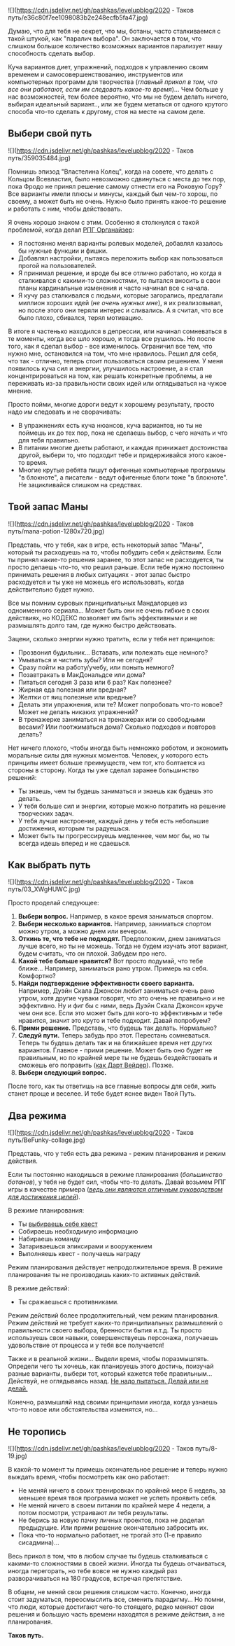 <!--
Title: Таков путь
PostId: 1820990813639774366
Published: true
-->

![](https://cdn.jsdelivr.net/gh/pashkas/levelupblog/2020 - Таков путь/e36c80f7ee1098083b2e248ecfb5fa47.jpg)

Думаю, что для тебя не секрет, что мы, ботаны, часто сталкиваемся с такой штукой, как "паралич выбора". Он заключается в том, что слишком большое количество возможных вариантов парализует нашу способность сделать выбор.

Куча вариантов диет, упражнений, подходов к управлению своим временем и самосовершенствованию, инструментов или компьютерных программ для творчества (*главный прикол в том, что все они работают, если им следовать какое-то время*)... Чем больше у нас возможностей, тем более вероятно, что мы не будем делать ничего, выбирая идеальный вариант.., или же будем метаться от одного крутого способа что-то сделать к другому, стоя на месте на самом деле.

<!--more-->

## Выбери свой путь

![](https://cdn.jsdelivr.net/gh/pashkas/levelupblog/2020 - Таков путь/359035484.jpg)

Помнишь эпизод "Властелина Колец", когда на совете, что делать с Кольцом Всевластия, было невозможно сдвинуться с места до тех пор, пока Фродо не принял решение самому отнести его на Роковую Гору? Все варианты имели плюсы и минусы, каждый был чем-то хорош, по своему, а может быть не очень. Нужно было принять какое-то решение и работать с ним, чтобы действовать.

Я очень хорошо знаком с этим. Особенно я столкнулся с такой проблемой, когда делал [РПГ Органайзер](https://nerdistway.blogspot.com/2013/07/mylife-rpg-organizer.html):

- Я постоянно менял варианты ролевых моделей, добавлял казалось бы нужные функции и фишки.
- Добавлял настройки, пытаясь переложить выбор как пользоваться прогой на пользователей.
- Я принимал решение, и вроде бы все отлично работало, но когда я сталкивался с какими-то сложностями, то пытался вносить в свои планы кардинальные изменения и часто начинал все с начала.
- Я кучу раз сталкивался с людьми, которые загорались, предлагали миллион хороших идей (*не очень нужных мне*), я их реализовывал, но после этого они теряли интерес и сливались. А я считал, что все было плохо, сбивался, терял мотивацию.

В итоге я частенько находился в депрессии, или начинал сомневаться в те моменты, когда все шло хорошо, и тогда все рушилось. Но после того, как я сделал выбор - все изменилось. Ограничил все тем, что нужно мне, остановился на том, что мне нравилось. Решил для себя, что так - отлично, теперь стоит пользоваться своим решением. У меня появилось куча сил и энергии, улучшилось настроение, а я стал концентрироваться на том, как решать конкретные проблемы, а не переживать из-за правильности своих идей или оглядываться на чужое мнение.

Просто пойми, многие дороги ведут к хорошему результату, просто надо им следовать и не сворачивать:

- В упражнениях есть куча нюансов, куча вариантов, но ты не поймешь их до тех пор, пока не сделаешь выбор, с чего начать и что для тебя правильно.
- В питании многие диеты работают, и каждая принижает достоинства другой, выбери то, что подходит тебе и придерживайся этого какое-то время.
- Многие крутые ребята пишут офигенные компьютерные программы "в блокноте", а писатели - ведут офигенные блоги тоже "в блокноте". Не зацикливайся слишком на средствах.

## Твой запас Маны

![](https://cdn.jsdelivr.net/gh/pashkas/levelupblog/2020 - Таков путь/mana-potion-1280x720.jpg)

Представь, что у тебя, как в игре, есть некоторый запас "Маны", который ты расходуешь на то, чтобы побудить себя к действиям. Если ты принял какие-то решения заранее, то этот запас не расходуется, ты просто делаешь что-то, что решил раньше. Если тебе нужно постоянно принимать решения в любых ситуациях - этот запас быстро расходуется и ты уже не можешь его использовать, когда действительно будет нужно.

Все мы помним суровых принципиальных Мандалорцев из одноименного сериала... Может быть они не очень гибкие в своих действиях, но КОДЕКС позволяет им быть эффективными и не размышлять долго там, где нужно быстро действовать.

Зацени, сколько энергии нужно тратить, если у тебя нет принципов:

- Прозвонил будильник... Вставать, или полежать еще немного?
- Умываться и чистить зубы? Или не сегодня?
- Сразу пойти на работу/учебу, или поныть немного?
- Позавтракать в МакДональдсе или дома?
- Питаться сегодня 3 раза или 6 раз? Как полезнее?
- Жирная еда полезная или вредная?
- Желтки от яиц полезные или вредные?
- Делать эти упражнения, или те? Может попробовать что-то новое? Может не делать никаких упражнений?
- В тренажерке заниматься на тренажерах или со свободными весами? Или поотжиматься дома? Сколько подходов и повторов делать?

Нет ничего плохого, чтобы иногда быть немножко роботом, и экономить моральные силы для нужных моментов. Человек, у которого есть принципы имеет больше преимуществ, чем тот, кто болтается из стороны в сторону. Когда ты уже сделал заранее большинство решений:

- Ты знаешь, чем ты будешь заниматься и знаешь как будешь это делать.
- У тебя больше сил и энергии, которые можно потратить на решение творческих задач.
- У тебя лучше настроение, каждый день у тебя есть небольшие достижения, которым ты радуешься.
- Может быть ты прогрессируешь медленнее, чем мог бы, но ты всегда идешь вперед и не сдаешься.

## Как выбрать путь

![](https://cdn.jsdelivr.net/gh/pashkas/levelupblog/2020 - Таков путь/03_XWgHUWC.jpg)

Просто проделай следующее:

1. **Выбери вопрос.** Например, в какое время заниматься спортом.
2. **Выбери несколько вариантов.** Например, заниматься спортом можно утром, а можно днем или вечером.
3. **Откинь те, что тебе не подходят.** Предположим, днем заниматься лучше всего, но ты не можешь. Тогда не будем изучать этот вариант, будем считать, что он плохой. Забудем про него.
4. **Какой тебе больше нравится?** Вот просто подумай, что тебе ближе... Например, заниматься рано утром. Примерь на себя. Комфортно?
5. **Найди подтверждение эффективности своего варианта.** Например, Дуэйн Скала Джонсон любит заниматься очень рано утром, хотя другие чуваки говорят, что это очень не правильно и не эффективно. Ну и фиг бы с ними, ведь Дуэйн Скала Джонсон круче чем они все. Если это может быть для кого-то эффективным и тебе нравится, значит это круто и тебе подходит. Давай попробуем?
6. **Прими решение.** Представь, что будешь так делать. Нормально?
7. **Следуй пути.** Теперь забудь про этот. Перестань сомневаться. Теперь ты будешь делать так и на ближайшее время нет других вариантов. Главное - прими решение. Может быть оно будет не правильным, но по крайней мере ты не будешь бездействовать и сможешь его поправить ([как Дарт Вейдер](https://nerdistway.blogspot.com/2014/02/blog-post.html)). Позже.
8. **Выбери следующий вопрос.**

После того, как ты ответишь на все главные вопросы для себя, жить станет проще и веселее. И тебе будет яснее виден Твой Путь.

## Два режима

![](https://cdn.jsdelivr.net/gh/pashkas/levelupblog/2020 - Таков путь/BeFunky-collage.jpg)

Представь, что у тебя есть два режима - режим планирования и режим действия. 

Если ты постоянно находишься в режиме планирования (*большинство ботанов*), у тебя не будет сил, чтобы что-то делать. Давай возьмем РПГ игры в качестве примера (*[ведь они являются отличным руководством для достижения целей](https://nerdistway.blogspot.com/2013/08/blog-post_5490.html)*).

В режиме планирования:

- Ты [выбираешь себе квест](https://nerdistway.blogspot.com/2013/08/blog-post.html)
- Собираешь необходимую информацию
- Набираешь команду
- Затариваешься эликсирами и вооружением
- Выполняешь квест - получаешь награду

Режим планирования действует непродолжительное время. В режиме планирования ты не производишь каких-то активных действий.

В режиме действий:

- Ты сражаешься с противниками.

Режим действий более продолжительный, чем режим планирования. Режим действий не требует каких-то принципиальных размышлений о правильности своего выбора, бренности бытия и.т.д. Ты просто используешь свои навыки, совершенствуешь персонажа, получаешь удовольствие от процесса и у тебя все получается! 

Также и в реальной жизни... Выдели время, чтобы поразмышлять. Определи чего ты хочешь, как планируешь этого достичь, поизучай разные варианты, выбери тот, который кажется тебе правильным... Действуй, не оглядываясь назад. [Не надо пытаться. Делай или не делай.](https://nerdistway.blogspot.com/2013/12/blog-post_25.html)

Конечно, размышляй над своими принципами иногда, когда узнаешь что-то новое или обстоятельства изменятся, но...

## Не торопись

![](https://cdn.jsdelivr.net/gh/pashkas/levelupblog/2020 - Таков путь/8-19.jpg)

В какой-то момент ты примешь окончательное решение и теперь нужно выждать время, чтобы посмотреть как оно работает:

- Не меняй ничего в своих тренировках по крайней мере 6 недель, за меньшее время твоя программа может не успеть проявить себя.
- Не меняй ничего в своем питании по крайней мере 4 недели, а потом посмотри, устраивают ли тебя результаты.
- Не берись за новую пачку личных проектов, пока не доделал предыдущие. Или прими решение окончательно забросить их.
- Пока что-то нормально работает, не трогай это (1-е правило сисадмина)...

Весь прикол в том, что в любом случае ты будешь сталкиваться с какими-то сложностями в своей жизни. Иногда ты будешь отчаиваться, иногда перегорать, но тебе вовсе не нужно каждый раз разворачиваться на 180 градусов, встречая препятствие.

В общем, не меняй свои решения слишком часто. Конечно, иногда стоит задуматься, переосмыслить все, сменить парадигму... Но помни, что люди, которые достигают чего-то стоящего, редко меняют свои решения и большую часть времени находятся в режиме действия, а не планирования.

**Таков путь.**